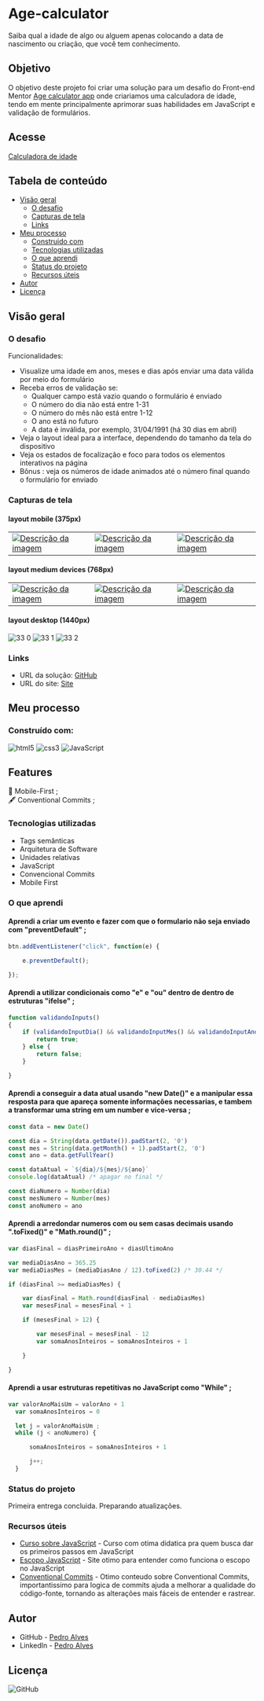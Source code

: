 # Age-calculator

Saiba qual a idade de algo ou alguem apenas colocando a data de nascimento ou criação, que você tem conhecimento.

## Objetivo

O objetivo deste projeto foi criar uma solução para um desafio do Front-end Mentor <a href="https://www.frontendmentor.io/challenges/age-calculator-app-dF9DFFpj-Q">Age calculator app</a> onde criariamos uma calculadora de idade, tendo em mente principalmente aprimorar suas habilidades em JavaScript e validação de formulários.

## Acesse

<a href="https://spiffy-liger-ebc6b9.netlify.app/">Calculadora de idade</a>

## Tabela de conteúdo 

- [Visão geral](#visão-geral)
  - [O desafio](#o-desafio)
  - [Capturas de tela](#capturas-de-tela)
  - [Links](#links)
- [Meu processo](#meu-processo)
  - [Construido com](#construído-com)
  - [Tecnologias utilizadas](#tecnologias-utilizadas)
  - [O que aprendi](#o-que-aprendi)
  - [Status do projeto](#status-do-projeto)
  - [Recursos úteis](#recursos-úteis)
- [Autor](#autor)
- [Licença](#licença)

## Visão geral

### O desafio

Funcionalidades:

- Visualize uma idade em anos, meses e dias após enviar uma data válida por meio do formulário
- Receba erros de validação se:
  - Qualquer campo está vazio quando o formulário é enviado
  - O número do dia não está entre 1-31
  - O número do mês não está entre 1-12
  - O ano está no futuro
  - A data é inválida, por exemplo, 31/04/1991 (há 30 dias em abril)
- Veja o layout ideal para a interface, dependendo do tamanho da tela do dispositivo
- Veja os estados de focalização e foco para todos os elementos interativos na página
- Bônus : veja os números de idade animados até o número final quando o formulário for enviado

### Capturas de tela

#### layout mobile (375px) <br>

<table>
  <tr>
    <td>
      <!-- coluna 1 -->
      <a href="link_da_imagem1"><img src="https://user-images.githubusercontent.com/115605744/231649356-7a2fe141-1c73-41c9-b6b2-b6333517f30d.png" alt="Descrição da imagem"></a>
    </td>
    <td>
      <!-- coluna 2 -->
      <a href="link_da_imagem2"><img src="https://user-images.githubusercontent.com/115605744/231648645-0a1d0101-1d9c-4a59-a1dd-aed0c505a40c.png" alt="Descrição da imagem"></a>
    </td>
    <td>
      <!-- coluna 3 -->
      <a href="link_da_imagem3"><img src="https://user-images.githubusercontent.com/115605744/231648680-abf2918c-cb34-4ccf-b0d0-9867d2623708.png" alt="Descrição da imagem"></a>
    </td>
  </tr>
</table>

#### layout medium devices (768px) <br>

<table>
  <tr>
    <td>
      <!-- coluna 1 -->
      <a href="link_da_imagem1"><img src="https://user-images.githubusercontent.com/115605744/231650745-b3882f0f-3d13-4223-aeca-1bb83e80fdbc.png" alt="Descrição da imagem"></a>
    </td>
    <td>
      <!-- coluna 2 -->
      <a href="link_da_imagem2"><img src="https://user-images.githubusercontent.com/115605744/231650752-342c056f-2bdd-4628-8280-24a715931c66.png" alt="Descrição da imagem"></a>
    </td>
    <td>
      <!-- coluna 3 -->
      <a href="link_da_imagem3"><img src="https://user-images.githubusercontent.com/115605744/231650763-4c99973a-2628-4ed8-a67a-bb1ea14c9e9e.png" alt="Descrição da imagem"></a>
    </td>
  </tr>
</table>

#### layout desktop (1440px) <br>

![33 0](https://user-images.githubusercontent.com/115605744/231651292-6fa09775-58ad-4e03-8456-441f20507df6.png)
![33 1](https://user-images.githubusercontent.com/115605744/231651301-2eddf76b-3365-4f80-a0c5-d1dd8119173f.png)
![33 2](https://user-images.githubusercontent.com/115605744/231651309-cc6dd55a-3dc9-4ce5-ad90-97f84387a6e4.png)

### Links

- URL da solução: [GitHub](https://github.com/pedroaaugusto/age-calculator)
- URL do site: [Site](https://spiffy-liger-ebc6b9.netlify.app/)

## Meu processo

### Construído com:

![html5](https://img.shields.io/badge/HTML5-E34F26?style=for-the-badge&logo=html5&logoColor=white) ![css3](https://img.shields.io/badge/CSS3-1572B6?style=for-the-badge&logo=css3&logoColor=white) ![JavaScript](https://img.shields.io/badge/JavaScript-323330?style=for-the-badge&logo=javascript&logoColor=F7DF1E)

## Features

<!-- :hammer_and_wrench: @ <br> -->
:iphone: Mobile-First ; <br>
:fountain_pen: Conventional Commits ;

<!-- 

Colocar topico no proximo README

## Próximos passos (Feito)

- [X] Permitir que usuário escreva somente numeros delimitados no input 

-->


### Tecnologias utilizadas

- Tags semânticas
- Arquitetura de Software
- Unidades relativas
- JavaScript
- Convencional Commits
- Mobile First

### O que aprendi

#### Aprendi a criar um evento e fazer com que o formulario não seja enviado com "preventDefault" ;
```js
btn.addEventListener("click", function(e) {

    e.preventDefault();

});
```

#### Aprendi a utilizar condicionais como "e" e "ou" dentro de dentro de estruturas "ifelse" ;
```js
function validandoInputs()
{
    if (validandoInputDia() && validandoInputMes() && validandoInputAno()) {
        return true;
    } else {
        return false;
    }

}
```

#### Aprendi a conseguir a data atual usando "new Date()" e a manipular essa resposta para que apareça somente informações necessarias, e tambem a transformar uma string em um number e vice-versa ;
```js
const data = new Date()

const dia = String(data.getDate()).padStart(2, '0')
const mes = String(data.getMonth() + 1).padStart(2, '0')
const ano = data.getFullYear()

const dataAtual = `${dia}/${mes}/${ano}`
console.log(dataAtual) /* apagar no final */

const diaNumero = Number(dia)
const mesNumero = Number(mes)
const anoNumero = ano
```

#### Aprendi a arredondar numeros com ou sem casas decimais usando ".toFixed()" e "Math.round()" ;
```js
var diasFinal = diasPrimeiroAno + diasUltimoAno

var mediaDiasAno = 365.25
var mediaDiasMes = (mediaDiasAno / 12).toFixed(2) /* 30.44 */

if (diasFinal >= mediaDiasMes) {

    var diasFinal = Math.round(diasFinal - mediaDiasMes)
    var mesesFinal = mesesFinal + 1

    if (mesesFinal > 12) {

        var mesesFinal = mesesFinal - 12
        var somaAnosInteiros = somaAnosInteiros + 1

    }

}
```

#### Aprendi a usar estruturas repetitivas no JavaScript como "While" ;
```js
var valorAnoMaisUm = valorAno + 1
  var somaAnosInteiros = 0

  let j = valorAnoMaisUm ;
  while (j < anoNumero) {

      somaAnosInteiros = somaAnosInteiros + 1

      j++;
  }
```

### Status do projeto

Primeira entrega concluida. Preparando atualizações.

### Recursos úteis

- [Curso sobre JavaScript](https://www.cursoemvideo.com/curso/javascript/) - Curso com otima didatica pra quem busca dar os primeiros passos em JavaScript
- [Escopo JavaScript](https://medium.com/weyes/entendendo-o-uso-de-escopo-no-javascript-3669172ca5ba) - Site otimo para entender como funciona o escopo no JavaScript
- [Conventional Commits](https://www.conventionalcommits.org/pt-br/v1.0.0/) - Otimo conteudo sobre Conventional Commits, importantissimo para logica de commits ajuda a melhorar a qualidade do código-fonte, tornando as alterações mais fáceis de entender e rastrear.

## Autor

- GitHub - [Pedro Alves](https://github.com/pedroaaugusto)
- LinkedIn - [Pedro Alves](https://www.linkedin.com/in/pedroaalves)

## Licença

![GitHub](https://img.shields.io/github/license/pedroaaugusto/age-calculator?style=plastic)
